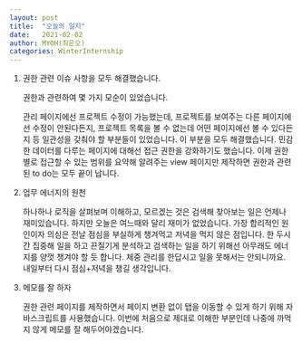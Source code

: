 ```yaml
---
layout: post
title:  "오늘의 일지"
date:   2021-02-02
author: MYOH(최은오)
categories: WinterInternship
---
```


1. 권한 관련 이슈 사항을 모두 해결했습니다.

   권한과 관련하여 몇 가지 모순이 있었습니다.  

   관리 페이지에선 프로젝트 수정이 가능했는데, 프로젝트를 보여주는 다른 페이지에선 수정이 안된다든지, 프로젝트 목록을 볼 수 없는데 어떤 페이지에선 볼 수 있다든지 등 일관성을 갖춰야 할 부분들이 있었습니다. 이 부분을 모두 해결했습니다. 민감한 데이터를 다루는 페이지에 대해선 접근 권한을 강화하기도 했습니다. 이제 권한 별로 접근할 수 있는 범위를 요약해 알려주는 view 페이지만 제작하면 권한과 관련된 to do는 모두 끝이 납니다.

2. 업무 에너지의 원천

   하나하나 로직을 살펴보며 이해하고, 모르겠는 것은 검색해 찾아보는 일은 언제나 재미있습니다. 하지만 오늘은 여느때와 달리 재미가 없었습니다. 가장 합리적인 원인이자 의심은 전날 점심을 부실하게 챙겨먹고 저녁을 먹지 않은 점입니다.  한 두시간 집중해 일을 하고 끈질기게 분석하고 검색하는 일을 하기 위해선 아무래도 에너지를 양껏 챙겨야 할 듯 합니다. 체중 관리를 한답시고 일을 못해서는 안되니까요. 내일부터 다시 점심+저녁을 챙길 생각입니다. 

3. 메모를 잘 하자

   권한 관련 페이지를 제작하면서 페이지 변환 없이 탭을 이동할 수 있게 하기 위해 자바스크립트를 사용했습니다. 이번에 처음으로 제대로 이해한 부분인데 나중에 까먹지 않게 메모를 잘 해두어야겠습니다.

